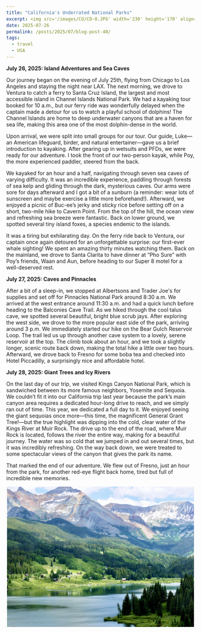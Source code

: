 ```yaml
---
title: "California's Underrated National Parks"
excerpt: <img src='/images/CO/CO-0.JPG' width='230' height='170' align="right" hspace="20" loading="lazy"> This past July, we embarked on a whirlwind three-day trip to visit some of California’s national parks that were still on our list: Channel Islands, Pinnacles, and Kings Canyon. While they may be less famous than their neighbors, we found them to be refreshing, full of fun, and wonderfully family-friendly. The trip was a showcase of California's diverse wildlife, giving us our first-ever sightings of whales, island foxes, scrub jays, and California quails, and that’s not even counting the school of dolphins that raced our ferry to and from the Channel Islands!
date: 2025-07-26
permalink: /posts/2025/07/blog-post-40/
tags:
  - travel
  - USA
---
```


**July 26, 2025: Island Adventures and Sea Caves**

Our journey began on the evening of July 25th, flying from Chicago to Los Angeles and staying the night near LAX. 
The next morning, we drove to Ventura to catch a ferry to Santa Cruz Island, the largest and most accessible island in Channel Islands National Park. 
We had a kayaking tour booked for 10 a.m., but our ferry ride was wonderfully delayed when the captain made a detour for us to watch a playful school of dolphins! 
The Channel Islands are home to deep underwater canyons that are a haven for sea life, making this area one of the most dolphin-dense in the world.

Upon arrival, we were split into small groups for our tour. Our guide, Luke—an American lifeguard, birder, and natural entertainer—gave us a brief introduction to kayaking. 
After gearing up in wetsuits and PFDs, we were ready for our adventure. 
I took the front of our two-person kayak, while Poy, the more experienced paddler, steered from the back.

We kayaked for an hour and a half, navigating through seven sea caves of varying difficulty. 
It was an incredible experience, paddling through forests of sea kelp and gliding through the dark, mysterious caves. 
Our arms were sore for days afterward and I got a bit of a sunburn (a reminder: wear lots of sunscreen and maybe exercise a little more beforehand!).
Afterward, we enjoyed a picnic of Buc-ee’s jerky and sticky rice before setting off on a short, two-mile hike to Cavern Point. 
From the top of the hill, the ocean view and refreshing sea breeze were fantastic. 
Back on lower ground, we spotted several tiny island foxes, a species endemic to the islands.

It was a tiring but exhilarating day. On the ferry ride back to Ventura, our captain once again detoured for an unforgettable surprise: our first-ever whale sighting! 
We spent an amazing thirty minutes watching them. Back on the mainland, we drove to Santa Clarita to have dinner at “Pho Sure” with Poy’s friends, Waan and Aun, before heading to our Super 8 motel for a well-deserved rest.

**July 27, 2025: Caves and Pinnacles**

After a bit of a sleep-in, we stopped at Albertsons and Trader Joe's for supplies and set off for Pinnacles National Park around 8:30 a.m.
We arrived at the west entrance around 11:30 a.m. and had a quick lunch before heading to the Balconies Cave Trail. 
As we hiked through the cool talus cave, we spotted several beautiful, bright blue scrub jays. 
After exploring the west side, we drove to the more popular east side of the park, arriving around 3 p.m. 
We immediately started our hike on the Bear Gulch Reservoir Loop. 
The trail led us up through another cave system to a lovely, serene reservoir at the top. 
The climb took about an hour, and we took a slightly longer, scenic route back down, making the total hike a little over two hours. 
Afterward, we drove back to Fresno for some boba tea and checked into Hotel Piccadilly, a surprisingly nice and affordable hotel.

**July 28, 2025: Giant Trees and Icy Rivers**

On the last day of our trip, we visited Kings Canyon National Park, which is sandwiched between its more famous neighbors, Yosemite and Sequoia. 
We couldn’t fit it into our California trip last year because the park’s main canyon area requires a dedicated hour-long drive to reach, and we simply ran out of time. 
This year, we dedicated a full day to it. We enjoyed seeing the giant sequoias once more—this time, the magnificent General Grant Tree!—but the true highlight was dipping into the cold, clear water of the Kings River at Muir Rock. 
The drive up to the end of the road, where Muir Rock is located, follows the river the entire way, making for a beautiful journey. 
The water was so cold that we jumped in and out several times, but it was incredibly refreshing. 
On the way back down, we were treated to some spectacular views of the canyon that gives the park its name.

That marked the end of our adventure. We flew out of Fresno, just an hour from the park, for another red-eye flight back home, tired but full of incredible new memories.
<p align="center">
  <img src="/images/CO/CO-0.JPG" width= '500' loading="lazy">
</p>


